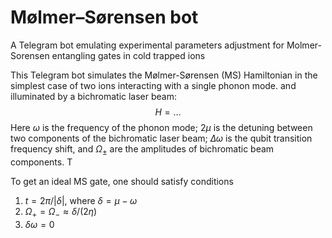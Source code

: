 # Mølmer–Sørensen bot
A Telegram bot emulating experimental parameters adjustment for Molmer-Sorensen entangling gates in cold trapped ions

This Telegram bot simulates the Mølmer-Sørensen (MS) Hamiltonian in the simplest case of two ions interacting with a single phonon mode. and illuminated by a bichromatic laser beam:
$$
H=\dots
$$
Here $\omega$ is the frequency of the phonon mode; $2\mu$ is the detuning between two components of the bichromatic laser beam; $\Delta\omega$ is the qubit transition frequency shift, and $\Omega_\pm$ are the amplitudes of bichromatic beam components. T

To get an ideal MS gate, one should satisfy conditions
1. $t = 2\pi/|\delta|$, where $\delta=\mu-\omega$
2. $\Omega_+=\Omega_-\approx \delta/(2\eta)$
2. $\delta\omega=0$

